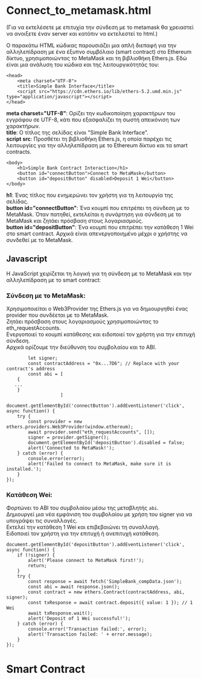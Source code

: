 # Connect_to_metamask.html
(Για να εκτελέσετε με επιτυχία την σύνδεση με το metamask θα χρειαστεί να ανοιξετε έναν server και κατόπιν να εκτελεστεί το html.)

Ο παρακάτω HTML κώδικας παρουσιάζει μια απλή διεπαφή για την αλληλεπίδραση με ένα έξυπνο συμβόλαιο (smart contract) στο Ethereum δίκτυο, χρησιμοποιώντας το MetaMask και τη βιβλιοθήκη Ethers.js. Εδώ είναι μια ανάλυση του κώδικα και της λειτουργικότητάς του:
```
<head>
    <meta charset="UTF-8">
    <title>Simple Bank Interface</title>
    <script src="https://cdn.ethers.io/lib/ethers-5.2.umd.min.js" type="application/javascript"></script>
</head>
```
**meta charset="UTF-8"**: Ορίζει την κωδικοποίηση χαρακτήρων του εγγράφου σε UTF-8, κάτι που εξασφαλίζει τη σωστή απεικόνιση των χαρακτήρων.<br>
**title**: Ο τίτλος της σελίδας είναι "Simple Bank Interface".<br>
**script src**: Προσθέτει τη βιβλιοθήκη Ethers.js, η οποία παρέχει τις λειτουργίες για την αλληλεπίδραση με το Ethereum δίκτυο και τα smart contracts.<br>

```
<body>
    <h1>Simple Bank Contract Interaction</h1>
    <button id="connectButton">Connect to MetaMask</button>
    <button id="depositButton" disabled>Deposit 1 Wei</button>
</body>
```
**h1**: Ένας τίτλος που ενημερώνει τον χρήστη για τη λειτουργία της σελίδας.<br>
**button id="connectButton"**: Ένα κουμπί που επιτρέπει τη σύνδεση με το MetaMask. Όταν πατηθεί, εκτελείται η συνάρτηση για σύνδεση με το MetaMask και ζητάει πρόσβαση στους λογαριασμούς.<br>
**button id="depositButton"**: Ένα κουμπί που επιτρέπει την κατάθεση 1 Wei στο smart contract. Αρχικά είναι απενεργοποιημένο μέχρι ο χρήστης να συνδεθεί με το MetaMask.<br>
## Javascript
H JavaScript χειρίζεται τη λογική για τη σύνδεση με το MetaMask και την αλληλεπίδραση με το smart contract:
### Σύνδεση με το MetaMask:
Χρησιμοποιείται ο Web3Provider της Ethers.js για να δημιουργηθεί ένας provider που συνδέεται με το MetaMask.<br>
Ζητάει πρόσβαση στους λογαριασμούς χρησιμοποιώντας το eth_requestAccounts.<br>
Ενεργοποιεί το κουμπί κατάθεσης και ειδοποιεί τον χρήστη για την επιτυχή σύνδεση.<br>
Aρχικά ορίζουμε την διεύθυνση του συμβολαίου και το ABI.
```
        let signer;
        const contractAddress = "0x...7D6"; // Replace with your contract's address
        const abi = [
    {
   ...
    }
                    ]
```

```
document.getElementById('connectButton').addEventListener('click', async function() {
    try {
        const provider = new ethers.providers.Web3Provider(window.ethereum);
        await provider.send("eth_requestAccounts", []);
        signer = provider.getSigner();
        document.getElementById('depositButton').disabled = false;
        alert('Connected to MetaMask!');
    } catch (error) {
        console.error(error);
        alert('Failed to connect to MetaMask, make sure it is installed.');
    }
});

```

### Κατάθεση Wei:
Φορτώνει το ABI του συμβολαίου μέσω της μεταβλητής ```abi```.<br>
Δημιουργεί μια νέα εμφάνιση του συμβολαίου με χρήση του signer για να υπογράψει τις συναλλαγές.<br>
Εκτελεί την κατάθεση 1 Wei και επιβεβαιώνει τη συναλλαγή.<br>
Ειδοποιεί τον χρήστη για την επιτυχή ή ανεπιτυχή κατάθεση.<br>

```
document.getElementById('depositButton').addEventListener('click', async function() {
    if (!signer) {
        alert('Please connect to MetaMask first!');
        return;
    }
    try {
        const response = await fetch('SimpleBank_compData.json');
        const abi = await response.json();
        const contract = new ethers.Contract(contractAddress, abi, signer);
        const txResponse = await contract.deposit({ value: 1 }); // 1 Wei
        await txResponse.wait();
        alert('Deposit of 1 Wei successful!');
    } catch (error) {
        console.error('Transaction failed:', error);
        alert('Transaction failed: ' + error.message);
    }
});

```
# Smart Contract
